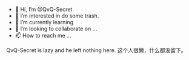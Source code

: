 - 👋 Hi, I’m @QvQ-Secret
- 👀 I’m interested in do some trash.
- 🌱 I’m currently learning 
- 💞️ I’m looking to collaborate on ...
- 📫 How to reach me ...

<!---
QvQ-Secret/QvQ-Secret is a ✨ special ✨ repository because its `README.md` (this file) appears on your GitHub profile.
You can click the Preview link to take a look at your changes.
--->

QvQ-Secret is lazy and he left nothing here.
这个人很懒，什么都没留下。
